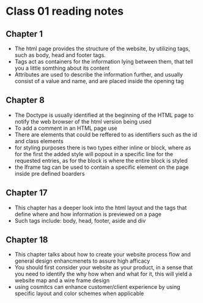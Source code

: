 # Class 01 reading notes
## Chapter 1
+ The html page provides the structure of the website, by utilizing tags, such as body, head and footer tags. 
+ Tags act as containers for the information lying between them, that tell you a little somthing about its content
+ Attributes are used to describe the information further, and usually consist of a value and name, and are placed inside the opening tag

## Chapter 8
+ The Doctype is usually identified at the beginning of the HTML page to notify the web browser of the html version being used
+ To add a comment in an HTML page use <!-- --> 
+ There are elements that could be reffered to as identifiers such as the id and class elements 
+ for styling purposes there is two types either inline or block, where as for the first the added style will popout in a specific line for the requested entries, as for the block is where the entire block is styled 
+ the Iframe tag can be used to contain a specific element on the page inside pre defined boarders 

## Chapter 17
+ This chapter has a deeper look into the html layout and the tags that define where and how information is previewed on a page
+ Such tags include: body, head, footer, aside and div

## Chapter 18
+ This chapter talks about how to create your website process flow and general design enhancmenets to assure high afficacy
+ You should first consider your website as your product, in a sense that you need to identify the why how when and what for it, this will yield a website map and a wire frame design 
+ using cosmitcs can enhance customer/client experience by using specific layout and color schemes when applicable 